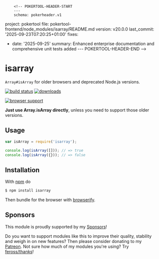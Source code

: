         <!-- POKERTOOL-HEADER-START
        ---
        schema: pokerheader.v1
project: pokertool
file: pokertool-frontend/node_modules/isarray/README.md
version: v20.0.0
last_commit: '2025-09-23T07:20:25+01:00'
fixes:
- date: '2025-09-25'
  summary: Enhanced enterprise documentation and comprehensive unit tests added
        ---
        POKERTOOL-HEADER-END -->

# isarray

`Array#isArray` for older browsers and deprecated Node.js versions.

[![build status](https://secure.travis-ci.org/juliangruber/isarray.svg)](http://travis-ci.org/juliangruber/isarray)
[![downloads](https://img.shields.io/npm/dm/isarray.svg)](https://www.npmjs.org/package/isarray)

[![browser support](https://ci.testling.com/juliangruber/isarray.png)
](https://ci.testling.com/juliangruber/isarray)

__Just use Array.isArray directly__, unless you need to support those older versions.

## Usage

```js
var isArray = require('isarray');

console.log(isArray([])); // => true
console.log(isArray({})); // => false
```

## Installation

With [npm](https://npmjs.org) do

```bash
$ npm install isarray
```

Then bundle for the browser with
[browserify](https://github.com/substack/node-browserify).

## Sponsors

This module is proudly supported by my [Sponsors](https://github.com/juliangruber/sponsors)!

Do you want to support modules like this to improve their quality, stability and weigh in on new features? Then please consider donating to my [Patreon](https://www.patreon.com/juliangruber). Not sure how much of my modules you're using? Try [feross/thanks](https://github.com/feross/thanks)!
